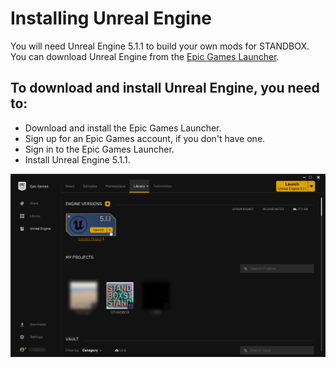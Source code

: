 # Installing Unreal Engine
You will need Unreal Engine 5.1.1 to build your own mods for STANDBOX. You can download Unreal Engine from the [Epic Games Launcher](https://www.epicgames.com/store/en-US/download).

## To download and install Unreal Engine, you need to:
* Download and install the Epic Games Launcher.
* Sign up for an Epic Games account, if you don't have one.
* Sign in to the Epic Games Launcher.
* Install Unreal Engine 5.1.1. 

![](../images/EpicGamesLauncher.png)